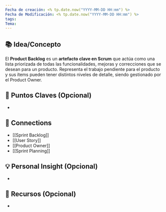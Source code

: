 ```yaml
---
Fecha de creación: <% tp.date.now("YYYY-MM-DD HH:mm") %>
Fecha de Modificación: <% tp.date.now("YYYY-MM-DD HH:mm") %>
tags: 
Tema:
---
```



## 📚 Idea/Concepto 

El **Product Backlog** es un **artefacto clave en Scrum** que actúa como una lista priorizada de todas las funcionalidades, mejoras y correcciones que se desean para un producto. Representa el trabajo pendiente para el producto y sus ítems pueden tener distintos niveles de detalle, siendo gestionado por el Product Owner.
## 📌 Puntos Claves (Opcional)
- 

## 🔗 Connections
- [[Sprint Backlog]]
- [[User Story]]
- [[Product Owner]]
- [[Sprint Planning]]
## 💡 Personal Insight (Opcional)
- 
## 🧾 Recursos (Opcional)
- 
